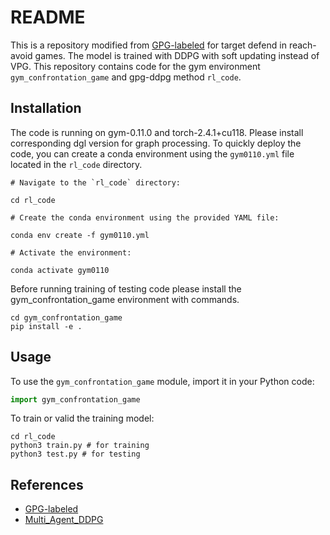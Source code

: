 # README

This is a repository modified from [GPG-labeled](https://github.com/arbaazkhan2/gpg_labeled.git) for target defend in reach-avoid games. The model is trained with DDPG with soft updating instead of VPG. This repository contains code for the gym environment `gym_confrontation_game` and gpg-ddpg method `rl_code`.

## Installation

The code is running on gym-0.11.0 and torch-2.4.1+cu118. Please install corresponding dgl version for graph processing.
To quickly deploy the code, you can create a conda environment using the `gym0110.yml` file located in the `rl_code` directory. 


```
# Navigate to the `rl_code` directory:

cd rl_code

# Create the conda environment using the provided YAML file:

conda env create -f gym0110.yml

# Activate the environment:

conda activate gym0110
```
Before running training of testing code please install the gym_confrontation_game environment with commands.

```
cd gym_confrontation_game
pip install -e .
```

## Usage

To use the `gym_confrontation_game` module, import it in your Python code:

```python
import gym_confrontation_game
```

To train or valid the training model:

```
cd rl_code
python3 train.py # for training
python3 test.py # for testing
```

## References

- [GPG-labeled](https://github.com/arbaazkhan2/gpg_labeled.git)
- [Multi_Agent_DDPG](https://github.com/4kasha/Multi_Agent_DDPG.git)


